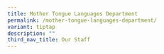 ```yaml
---
title: Mother Tongue Languages Department
permalink: /mother-tongue-languages-department/
variant: tiptap
description: ""
third_nav_title: Our Staff
---
```

